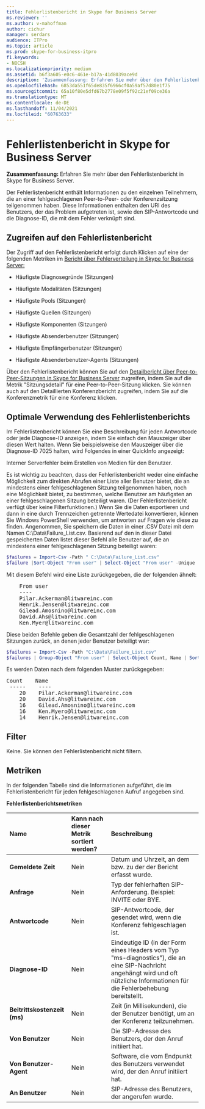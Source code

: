 ```yaml
---
title: Fehlerlistenbericht in Skype for Business Server
ms.reviewer: ''
ms.author: v-mahoffman
author: cichur
manager: serdars
audience: ITPro
ms.topic: article
ms.prod: skype-for-business-itpro
f1.keywords:
- NOCSH
ms.localizationpriority: medium
ms.assetid: b6f3a605-e0c6-461e-b17a-41d8039ace9d
description: 'Zusammenfassung: Erfahren Sie mehr über den Fehlerlistenbericht in Skype for Business Server.'
ms.openlocfilehash: 6853da551f65de835f6966cf0a59af57d80e1f75
ms.sourcegitcommit: 65a10f80e5dfd67b2778e09f5f92c21ef09ce36a
ms.translationtype: MT
ms.contentlocale: de-DE
ms.lasthandoff: 11/04/2021
ms.locfileid: "60763633"
---
```

# <a name="failure-list-report-in-skype-for-business-server"></a>Fehlerlistenbericht in Skype for Business Server 
 
**Zusammenfassung:** Erfahren Sie mehr über den Fehlerlistenbericht in Skype for Business Server.
  
Der Fehlerlistenbericht enthält Informationen zu den einzelnen Teilnehmern, die an einer fehlgeschlagenen Peer-to-Peer- oder Konferenzsitzung teilgenommen haben. Diese Informationen enthalten den URI des Benutzers, der das Problem aufgetreten ist, sowie den SIP-Antwortcode und die Diagnose-ID, die mit dem Fehler verknüpft sind.
  
## <a name="accessing-the-failure-list-report"></a>Zugreifen auf den Fehlerlistenbericht

Der Zugriff auf den Fehlerlistenbericht erfolgt durch Klicken auf eine der folgenden Metriken im [Bericht über Fehlerverteilung in Skype for Business Server:](failure-distribution-report.md)
  
- Häufigste Diagnosegründe (Sitzungen)
    
- Häufigste Modalitäten (Sitzungen)
    
- Häufigste Pools (Sitzungen)
    
- Häufigste Quellen (Sitzungen)
    
- Häufigste Komponenten (Sitzungen)
    
- Häufigste Absenderbenutzer (Sitzungen)
    
- Häufigste Empfängerbenutzer (Sitzungen)
    
- Häufigste Absenderbenutzer-Agents (Sitzungen)
    
Über den Fehlerlistenbericht können Sie auf den [Detailbericht über Peer-to-Peer-Sitzungen in Skype for Business Server](peer-to-peer-session-detail-report.md) zugreifen, indem Sie auf die Metrik "Sitzungsdetail" für eine Peer-to-Peer-Sitzung klicken. Sie können auch auf den Detaillierten Konferenzbericht zugreifen, indem Sie auf die Konferenzmetrik für eine Konferenz klicken.
  
## <a name="making-the-best-use-of-the-failure-list-report"></a>Optimale Verwendung des Fehlerlistenberichts

Im Fehlerlistenbericht können Sie eine Beschreibung für jeden Antwortcode oder jede Diagnose-ID anzeigen, indem Sie einfach den Mauszeiger über diesen Wert halten. Wenn Sie beispielsweise den Mauszeiger über die Diagnose-ID 7025 halten, wird Folgendes in einer QuickInfo angezeigt:
  
Interner Serverfehler beim Erstellen von Medien für den Benutzer.
  
Es ist wichtig zu beachten, dass der Fehlerlistenbericht weder eine einfache Möglichkeit zum direkten Abrufen einer Liste aller Benutzer bietet, die an mindestens einer fehlgeschlagenen Sitzung teilgenommen haben, noch eine Möglichkeit bietet, zu bestimmen, welche Benutzer am häufigsten an einer fehlgeschlagenen Sitzung beteiligt waren. (Der Fehlerlistenbericht verfügt über keine Filterfunktionen.) Wenn Sie die Daten exportieren und dann in eine durch Trennzeichen getrennte Wertedatei konvertieren, können Sie Windows PowerShell verwenden, um antworten auf Fragen wie diese zu finden. Angenommen, Sie speichern die Daten in einer .CSV Datei mit dem Namen C:\Data\Failure_List.csv. Basierend auf den in dieser Datei gespeicherten Daten listet dieser Befehl alle Benutzer auf, die an mindestens einer fehlgeschlagenen Sitzung beteiligt waren: 
  
```PowerShell
$failures = Import-Csv -Path " C:\Data\Failure_List.csv"
$failure |Sort-Object "From user" | Select-Object "From user" -Unique
```

Mit diesem Befehl wird eine Liste zurückgegeben, die der folgenden ähnelt:
  
<pre>
    From user
    ----
    Pilar.Ackerman@litwareinc.com
    Henrik.Jensen@litwareinc.com
    Gilead.Amosnino@litwareinc.com
    David.Ahs@litwareinc.com
    Ken.Myer@litwareinc.com
</pre>

Diese beiden Befehle geben die Gesamtzahl der fehlgeschlagenen Sitzungen zurück, an denen jeder Benutzer beteiligt war:
  
```PowerShell
$failures = Import-Csv -Path "C:\Data\Failure_List.csv"
$failures | Group-Object "From user" | Select-Object Count, Name | Sort-Object -Property Count -Descending
```

Es werden Daten nach dem folgenden Muster zurückgegeben:
  
<pre>
Count    Name
 -----    ----
    20    Pilar.Ackerman@litwareinc.com
    20    David.Ahs@litwareinc.com
    16    Gilead.Amosnino@litwareinc.com
    16    Ken.Myero@litwareinc.com
    14    Henrik.Jensen@litwareinc.com
</pre>

## <a name="filters"></a>Filter

Keine. Sie können den Fehlerlistenbericht nicht filtern.
  
## <a name="metrics"></a>Metriken

In der folgenden Tabelle sind die Informationen aufgeführt, die im Fehlerlistenbericht für jeden fehlgeschlagenen Aufruf angegeben sind.
  
**Fehlerlistenberichtsmetriken**

|**Name**|**Kann nach dieser Metrik sortiert werden?**|**Beschreibung**|
|:-----|:-----|:-----|
|**Gemeldete Zeit** <br/> |Nein  <br/> |Datum und Uhrzeit, an dem bzw. zu der der Bericht erfasst wurde.  <br/> |
|**Anfrage** <br/> |Nein  <br/> |Typ der fehlerhaften SIP-Anforderung. Beispiel: INVITE oder BYE.  <br/> |
|**Antwortcode** <br/> |Nein  <br/> |SIP-Antwortcode, der gesendet wird, wenn die Konferenz fehlgeschlagen ist.  <br/> |
|**Diagnose-ID** <br/> |Nein  <br/> |Eindeutige ID (in der Form eines Headers vom Typ "ms-diagnostics"), die an eine SIP-Nachricht angehängt wird und oft nützliche Informationen für die Fehlerbehebung bereitstellt.  <br/> |
|**Beitrittskostenzeit (ms)** <br/> |Nein  <br/> |Zeit (in Millisekunden), die der Benutzer benötigt, um an der Konferenz teilzunehmen.  <br/> |
|**Von Benutzer** <br/> |Nein  <br/> |Die SIP-Adresse des Benutzers, der den Anruf initiiert hat.  <br/> |
|**Von Benutzer-Agent** <br/> |Nein  <br/> |Software, die vom Endpunkt des Benutzers verwendet wird, der den Anruf initiiert hat.  <br/> |
|**An Benutzer** <br/> |Nein  <br/> |SIP-Adresse des Benutzers, der angerufen wurde.  <br/> |
   

